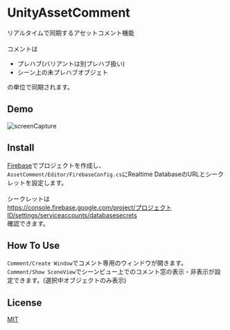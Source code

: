 # UnityAssetComment
リアルタイムで同期するアセットコメント機能<br>
 <br>
コメントは 
- プレハブ(バリアントは別プレハブ扱い)
- シーン上の未プレハブオブジェト

の単位で同期されます。

## Demo
![screenCapture](https://user-images.githubusercontent.com/17733911/93001462-0f48f700-f56a-11ea-9bed-c5f40109c8b1.gif)

## Install
[Firebase](https://console.firebase.google.com/)でプロジェクトを作成し、<br>
`AssetComment/Editor/FirebaseConfig.cs`にRealtime DatabaseのURLとシークレットを設定します。<br>
<br>
シークレットは<br>
https://console.firebase.google.com/project/プロジェクトID/settings/serviceaccounts/databasesecrets<br>
確認できます。

## How To Use
`Comment/Create Window`でコメント専用のウィンドウが開きます。<br>
`Comment/Show SceneView`でシーンビュー上でのコメント窓の表示・非表示が設定できます。(選択中オブジェクトのみ表示)

## License
[MIT](https://github.com/Itoen/UnityAssetComment/blob/master/LICENSE)
